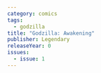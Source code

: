 ```yaml
---
category: comics
tags:
  - godzilla
title: "Godzilla: Awakening"
publisher: Legendary
releaseYear: 0
issues:
  - issue: 1
---
```


